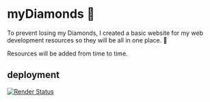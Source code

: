 # myDiamonds 💎

To prevent losing my Diamonds, I created a basic website for my web development resources so they will be all in one place. 💎 

Resources will be added from time to time.

## deployment

[![Render Status](https://render.com/badges/standard-white.svg)](https://dashboard.render.com/)


